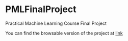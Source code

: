 # PMLFinalProject
Practical Machine Learning Course Final Project

You can find the browsable version of the project at [link](https://harryrampr.github.io/PMLFinalProject/)